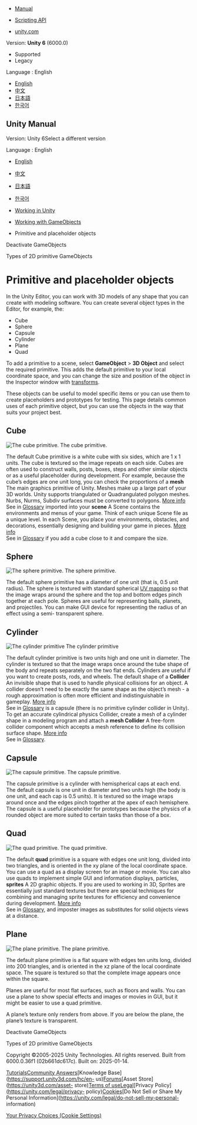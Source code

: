 [](https://docs.unity3d.com)

  * [Manual](../Manual/index.html)
  * [Scripting API](../ScriptReference/index.html)

  * [unity.com](https://unity.com/)

Version: **Unity 6** (6000.0)

  * Supported
  * Legacy

Language : English

  * [English](/Manual/PrimitiveObjects.html)
  * [中文](/cn/current/Manual/PrimitiveObjects.html)
  * [日本語](/ja/current/Manual/PrimitiveObjects.html)
  * [한국어](/kr/current/Manual/PrimitiveObjects.html)

[](https://docs.unity3d.com)

## Unity Manual

Version: Unity 6Select a different version

Language : English

  * [English](/Manual/PrimitiveObjects.html)
  * [中文](/cn/current/Manual/PrimitiveObjects.html)
  * [日本語](/ja/current/Manual/PrimitiveObjects.html)
  * [한국어](/kr/current/Manual/PrimitiveObjects.html)

  * [Working in Unity](working-in-unity.html)
  * [Working with GameObjects](working-with-gameobjects.html)
  * Primitive and placeholder objects

[](DeactivatingGameObjects.html)

Deactivate GameObjects

[](2DPrimitiveObjects.html)

Types of 2D primitive GameObjects

# Primitive and placeholder objects

In the Unity Editor, you can work with 3D models of any shape that you can
create with modeling software. You can create several object types in the
Editor, for example, the:

  * Cube
  * Sphere
  * Capsule
  * Cylinder
  * Plane
  * Quad

To add a primitive to a scene, select **GameObject** > **3D Object** and
select the required primitive. This adds the default primitive to your local
coordinate space, and you can change the size and position of the object in
the Inspector window with [transforms](class-Transform.html).

These objects can be useful to model specific items or you can use them to
create placeholders and prototypes for testing. This page details common uses
of each primitive object, but you can use the objects in the way that suits
your project best.

## Cube

![The cube primitive.](../uploads/Main/PrimitiveCube.png) The cube primitive.

The default Cube primitive is a white cube with six sides, which are 1 x 1
units. The cube is textured so the image repeats on each side. Cubes are often
used to construct walls, posts, boxes, steps and other similar objects or as a
useful placeholder during development. For example, because the cube’s edges
are one unit long, you can check the proportions of a **mesh** The main
graphics primitive of Unity. Meshes make up a large part of your 3D worlds.
Unity supports triangulated or Quadrangulated polygon meshes. Nurbs, Nurms,
Subdiv surfaces must be converted to polygons. [More info](mesh.html)  
See in [Glossary](Glossary.html#Mesh) imported into your **scene** A Scene
contains the environments and menus of your game. Think of each unique Scene
file as a unique level. In each Scene, you place your environments, obstacles,
and decorations, essentially designing and building your game in pieces. [More
info](CreatingScenes.html)  
See in [Glossary](Glossary.html#Scene) if you add a cube close to it and
compare the size.

## Sphere

![The sphere primitive.](../uploads/Main/PrimitiveSphere.png) The sphere
primitive.

The default sphere primitive has a diameter of one unit (that is, 0.5 unit
radius). The sphere is textured with standard spherical [UV
mapping](https://en.wikipedia.org/wiki/UV_mapping) so that the image wraps
around the sphere and the top and bottom edges pinch together at each pole.
Spheres are useful for representing balls, planets, and projectiles. You can
make GUI device for representing the radius of an effect using a semi-
transparent sphere.

## Cylinder

![The cylinder primitive](../uploads/Main/PrimitiveCylinder.png) The cylinder
primitive

The default cylinder primitive is two units high and one unit in diameter. The
cylinder is textured so that the image wraps once around the tube shape of the
body and repeats separately on the two flat ends. Cylinders are useful if you
want to create posts, rods, and wheels. The default shape of a **Collider** An
invisible shape that is used to handle physical collisions for an object. A
collider doesn’t need to be exactly the same shape as the object’s mesh - a
rough approximation is often more efficient and indistinguishable in gameplay.
[More info](CollidersOverview.html)  
See in [Glossary](Glossary.html#Collider) is a capsule (there is no primitive
cylinder collider in Unity). To get an accurate cylindrical physics Collider,
create a mesh of a cylinder shape in a modeling program and attach a **mesh
Collider** A free-form collider component which accepts a mesh reference to
define its collision surface shape. [More info](class-MeshCollider.html)  
See in [Glossary](Glossary.html#MeshCollider).

## Capsule

![The capsule primitive.](../uploads/Main/PrimitiveCapsule.png) The capsule
primitive.

The capsule primitive is a cylinder with hemispherical caps at each end. The
default capsule is one unit in diameter and two units high (the body is one
unit, and each cap is 0.5 units). It is textured so the image wraps around
once and the edges pinch together at the apex of each hemisphere. The capsule
is a useful placeholder for prototypes because the physics of a rounded object
are more suited to certain tasks than those of a box.

## Quad

![The quad primitive.](../uploads/Main/PrimitiveQuad.png) The quad primitive.

The default **quad** primitive is a square with edges one unit long, divided
into two triangles, and is oriented in the xy plane of the local coordinate
space. You can use a quad as a display screen for an image or movie. You can
also use quads to implement simple GUI and information displays, particles,
**sprites** A 2D graphic objects. If you are used to working in 3D, Sprites
are essentially just standard textures but there are special techniques for
combining and managing sprite textures for efficiency and convenience during
development. [More info](sprite/sprite-landing.html)  
See in [Glossary](Glossary.html#Sprite), and imposter images as substitutes
for solid objects views at a distance.

## Plane

![The plane primitive.](../uploads/Main/PrimitivePlane.png) The plane
primitive.

The default plane primitive is a flat square with edges ten units long,
divided into 200 triangles, and is oriented in the xz plane of the local
coordinate space. The square is textured so that the complete image appears
once within the square.

Planes are useful for most flat surfaces, such as floors and walls. You can
use a plane to show special effects and images or movies in GUI, but it might
be easier to use a quad primitive.

A plane’s texture only renders from above. If you are below the plane, the
plane’s texture is transparent.

[](DeactivatingGameObjects.html)

Deactivate GameObjects

[](2DPrimitiveObjects.html)

Types of 2D primitive GameObjects

Copyright ©2005-2025 Unity Technologies. All rights reserved. Built from
6000.0.36f1 (02b661dc617c). Built on: 2025-01-14.

[Tutorials](https://learn.unity.com/)[Community
Answers](https://answers.unity3d.com)[Knowledge
Base](https://support.unity3d.com/hc/en-
us)[Forums](https://forum.unity3d.com)[Asset Store](https://unity3d.com/asset-
store)[Terms of
use](https://docs.unity3d.com/Manual/TermsOfUse.html)[Legal](https://unity.com/legal)[Privacy
Policy](https://unity.com/legal/privacy-
policy)[Cookies](https://unity.com/legal/cookie-policy)[Do Not Sell or Share
My Personal Information](https://unity.com/legal/do-not-sell-my-personal-
information)

[Your Privacy Choices (Cookie Settings)](javascript:void\(0\);)

